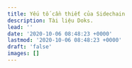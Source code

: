 ```yaml
---
title: Yếu tố cần thiết của Sidechain
description: Tài liệu Doks.
lead: ''
date: '2020-10-06 08:48:23 +0000'
lastmod: '2020-10-06 08:48:23 +0000'
draft: 'false'
images: []
---
```

